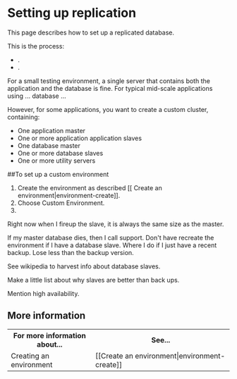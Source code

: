# Setting up replication

This page describes how to set up a replicated database. 

<!-- Use this page as an introduction. Make sure to address that we automatically create the database for you.
How to choose the size of the database instance
How to choose the size of the /db volume
When to choose a database slave (is there any point to having more than one slave?) -->

This is the process:

* [  ][1].  
* [  ][2].

For a small testing environment, a single server that contains both the application and the database is fine. 
For typical mid-scale applications using ... database ... 

However, for some applications, you want to create a custom cluster, containing:

* One application master
* One or more application application slaves
* One database master
* One or more database slaves
* One or more utility servers



##To set up a custom environment

1. Create the environment as described [[ Create an environment|environment-create]].
2. Choose Custom Environment.
3. 


Right now when I fireup the slave, it is always the same size as the master.

If my master database dies, then I call support.
Don't have recreate the environment if I have a database slave. Where I do if I just have a recent backup.
Lose less than the backup version.

See wikipedia to harvest info about database slaves. 

Make a little list about why slaves are better than back ups.

Mention high availability.
       


<h2 id="topic5"> More information</h2>

<table>
  <tr>
    <th>For more information about...</th><th>See...</th>
  </tr>
  <tr>
    <td>Creating an environment</td><td>[[Create an environment|environment-create]]</td>
  </tr> 
</table>


[1]: #topic1        "topic1"
[2]: #topic2        "topic2"
[3]: #topic3        "topic3"
